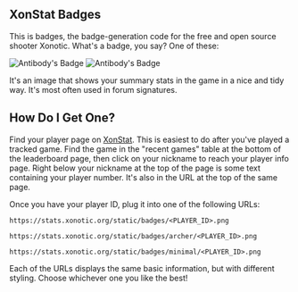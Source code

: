 ## XonStat Badges

This is badges, the badge-generation code for the free and
open source shooter Xonotic. What's a badge, you say? One of these:

![Antibody's Badge][antibody badge]
![Antibody's Badge][antibody badge 2]

It's an image that shows your summary stats in the game in a nice and tidy way. It's most often used in forum signatures. 

## How Do I Get One?

Find your player page on [XonStat][xonstat]. This is easiest to do after you've played a tracked game. Find the game in the "recent games" table at the bottom of the leaderboard page, then click on your nickname to reach your player info page. Right below your nickname at the top of the page is some text containing your player number. It's also in the URL at the top of the same page.

Once you have your player ID, plug it into one of the following URLs:

`https://stats.xonotic.org/static/badges/<PLAYER_ID>.png`

`https://stats.xonotic.org/static/badges/archer/<PLAYER_ID>.png`

`https://stats.xonotic.org/static/badges/minimal/<PLAYER_ID>.png`

Each of the URLs displays the same basic information, but with different styling. Choose whichever one you like the best!

[antibody badge]: https://stats.xonotic.org/static/badges/6.png
[antibody badge 2]: http://stats.xonotic.org/static/badges/archer/6.png
[xonstat]: https://stats.xonotic.org
